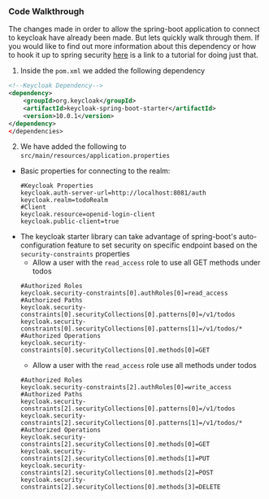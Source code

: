### Code Walkthrough

The changes made in order to allow the spring-boot application to connect to keycloak have already been made. But lets quickly walk through them. If you would like to find out more information about this dependency or how to hook it up to spring security [here](https://www.baeldung.com/spring-boot-keycloak) is a link to a tutorial for doing just that.

1.  Inside the `pom.xml` we added the following dependency

  ```xml
  <!--Keycloak Dependency-->
  <dependency>
      <groupId>org.keycloak</groupId>
      <artifactId>keycloak-spring-boot-starter</artifactId>
      <version>10.0.1</version>
  </dependency>
  </dependencies>
  ```
  
2. We have added the following to `src/main/resources/application.properties`
  - Basic properties for connecting to the realm:
    ```properties
    #Keycloak Properties
    keycloak.auth-server-url=http://localhost:8081/auth
    keycloak.realm=todoRealm
    #Client
    keycloak.resource=openid-login-client
    keycloak.public-client=true
    ```
  - The keycloak starter library can take advantage of spring-boot's auto-configuration feature to set security on specific endpoint based on the `security-constraints` properties
    - Allow a user with the `read_access` role to use all GET methods under todos
    ```properties
    #Authorized Roles
    keycloak.security-constraints[0].authRoles[0]=read_access
    #Authorized Paths
    keycloak.security-constraints[0].securityCollections[0].patterns[0]=/v1/todos
    keycloak.security-constraints[0].securityCollections[0].patterns[1]=/v1/todos/*
    #Authorized Operations
    keycloak.security-constraints[0].securityCollections[0].methods[0]=GET
    ```
    - Allow a user with the `read_access` role use all methods under todos
    ```properties
    #Authorized Roles
    keycloak.security-constraints[2].authRoles[0]=write_access
    #Authorized Paths
    keycloak.security-constraints[2].securityCollections[0].patterns[0]=/v1/todos
    keycloak.security-constraints[2].securityCollections[0].patterns[1]=/v1/todos/*
    #Authorized Operations
    keycloak.security-constraints[2].securityCollections[0].methods[0]=GET
    keycloak.security-constraints[2].securityCollections[0].methods[1]=PUT
    keycloak.security-constraints[2].securityCollections[0].methods[2]=POST
    keycloak.security-constraints[2].securityCollections[0].methods[3]=DELETE
    ```
